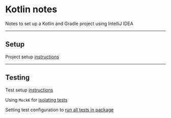 Kotlin notes
============

Notes to set up a Kotlin and Gradle project using IntelliJ IDEA

------

## Setup

Project setup [instructions](https://github.com/mattTea/Kotlin-notes/blob/master/kotlin_setup.md)

------

## Testing

Test setup [instructions](https://github.com/mattTea/Kotlin-notes/blob/master/kotlin_setup.md#write-tests)

Using `MockK` for [isolating tests](https://github.com/mattTea/Kotlin-notes/blob/master/kotlin_test_notes.md#mocking-tests)

Setting test configuration to [run all tests in package](https://github.com/mattTea/Kotlin-notes/blob/master/kotlin_test_notes.md#running-all-tests)